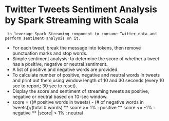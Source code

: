 
# Twitter Tweets Sentiment Analysis by Spark Streaming with Scala
     to leverage Spark Streaming component to consume Twitter data and perform sentiment analysis on it.
       
 *   For each tweet, break the message into tokens, then remove punctuation marks and stop words.
 *   Simple sentiment analysis: to determine the score of whether a tweet has a positive, negative or neutral sentiment.
 *   A list of positive and negative words are provided.
 *   To calculate number of positive, negative and neutral words in tweets and print out them using window length of 10 and 30 seconds (every 10 sec to report; 30 sec to reset).
 *   Display the score and sentiment of streaming tweets as positive, negative or neutral based on 10-sec window.
 *   score = ((# positive words in tweets) - (# of negative words in tweets))/(total # words)
 **         score >= 1%  : positive
 **         score <= -1% : negative
 **         |score| < 1% : neutral
 
